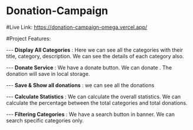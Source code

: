 # Donation-Campaign
#Live Link: <a href="https://donation-campaign-omega.vercel.app/">https://donation-campaign-omega.vercel.app/</a>

#Project Features:

--- <b>Display All Categories</b> : Here we can see all the categories with their title, category, description. We can see the details of each category also.

--- <b>Donate Service</b> : We have a donate button. We can donate . The donation will save in local storage. 

--- <b>Save & Show all donations</b> : we can see all the donations

--- <b> Calculate Statistics</b> : We can calculate the overall statistics. We can calculate the percentage between the total categories and total donations.

--- <b> Filtering Categories</b> : We have a search button in banner. We can search specific categories only.
